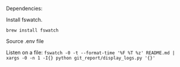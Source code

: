 Dependencies:

Install fswatch.
```
brew install fswatch
```

Source .env file

Listen on a file:
`fswatch -0 -t --format-time '%F %T %z' README.md | xargs -0 -n 1 -I{} python git_report/display_logs.py '{}'`
